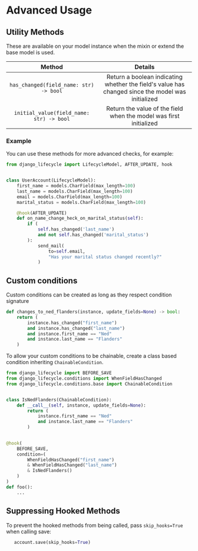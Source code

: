 # Advanced Usage

## Utility Methods <a id="utility-method-doc"></a>

These are available on your model instance when the mixin or extend the base model is used.

|                  Method                  |                                              Details                                              |
|:----------------------------------------:|:-------------------------------------------------------------------------------------------------:|
|  `has_changed(field_name: str) -> bool`  | Return a boolean indicating whether the field's value has changed since the model was initialized |
| `initial_value(field_name: str) -> bool` |                Return the value of the field when the model was first initialized                 |

### Example
You can use these methods for more advanced checks, for example:

```python
from django_lifecycle import LifecycleModel, AFTER_UPDATE, hook


class UserAccount(LifecycleModel):
    first_name = models.CharField(max_length=100)
    last_name = models.CharField(max_length=100)
    email = models.CharField(max_length=100)
    marital_status = models.CharField(max_length=100)

    @hook(AFTER_UPDATE)
    def on_name_change_heck_on_marital_status(self):
        if (
            self.has_changed('last_name') 
            and not self.has_changed('marital_status')
        ):
            send_mail(
                to=self.email, 
                "Has your marital status changed recently?"
            )

```

## Custom conditions <a id="custom-conditions"></a>
Custom conditions can be created as long as they respect condition signature
```python
def changes_to_ned_flanders(instance, update_fields=None) -> bool:
    return (
        instance.has_changed("first_name") 
        and instance.has_changed("last_name")
        and instance.first_name == "Ned"
        and instance.last_name == "Flanders"
    )
```

To allow your custom conditions to be chainable, create a class based condition inheriting `ChainableCondition`.
```python
from django_lifecycle import BEFORE_SAVE
from django_lifecycle.conditions import WhenFieldHasChanged
from django_lifecycle.conditions.base import ChainableCondition


class IsNedFlanders(ChainableCondition):
    def __call__(self, instance, update_fields=None):
        return (
            instance.first_name == "Ned" 
            and instance.last_name == "Flanders"
        )

    
@hook(
    BEFORE_SAVE,
    condition=(
        WhenFieldHasChanged("first_name")
        & WhenFieldHasChanged("last_name")
        & IsNedFlanders()
    )
)
def foo():
    ...
```

## Suppressing Hooked Methods <a id="suppressing"></a>

To prevent the hooked methods from being called, pass `skip_hooks=True` when calling save:

```python
   account.save(skip_hooks=True)
```